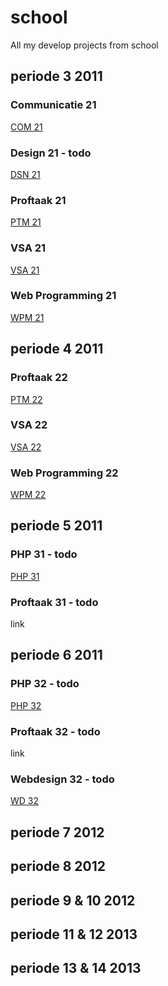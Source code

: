 # school
All my develop projects from school

## periode 3 2011
### Communicatie 21
[COM 21](https://github.com/bartbastings/school/tree/master/periode-3-2011/COM21)
### Design 21 - todo
[DSN 21](https://github.com/bartbastings/school/tree/master/periode-3-2011/DSN21)
### Proftaak 21
[PTM 21](https://github.com/bartbastings/school/tree/master/periode-3-2011/PTM21)
### VSA 21
[VSA 21](https://github.com/bartbastings/school/tree/master/periode-3-2011/VSA21)
### Web Programming 21
[WPM 21](https://github.com/bartbastings/school/tree/master/periode-3-2011/WPM21)

## periode 4 2011
### Proftaak 22
[PTM 22](https://github.com/bartbastings/school/tree/master/periode-4-2011/PTM22)
### VSA 22
[VSA 22](https://github.com/bartbastings/school/tree/master/periode-4-2011/VSA22)
### Web Programming 22
[WPM 22](https://github.com/bartbastings/school/tree/master/periode-4-2011/WPM22)


## periode 5 2011
### PHP 31 - todo
[PHP 31](https://github.com/bartbastings/school/tree/master/periode-5-2011/PHP31)
### Proftaak 31 - todo
link

## periode 6 2011
### PHP 32 - todo
[PHP 32](https://github.com/bartbastings/school/tree/master/periode-6-2011/PHP32)
### Proftaak 32 - todo
link
### Webdesign 32 - todo
[WD 32](https://github.com/bartbastings/school/tree/master/periode-6-2011/WD32)

## periode 7 2012

## periode 8 2012

## periode 9 & 10 2012

## periode 11 & 12 2013

## periode 13 & 14 2013
